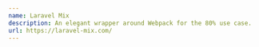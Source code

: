 ```yaml
---
name: Laravel Mix
description: An elegant wrapper around Webpack for the 80% use case.
url: https://laravel-mix.com/
---
```

